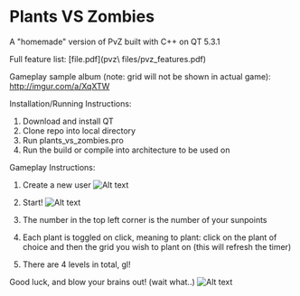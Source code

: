 # Plants VS Zombies 

A "homemade" version of PvZ built with C++ on QT 5.3.1

Full feature list: [file.pdf](pvz\ files/pvz_features.pdf)

Gameplay sample album (note: grid will not be shown in actual game): http://imgur.com/a/XqXTW

Installation/Running Instructions:
1. Download and install QT
2. Clone repo into local directory
3. Run plants_vs_zombies.pro
4. Run the build or compile into architecture to be used on

Gameplay Instructions:
1. Create a new user
![Alt text](http://i.imgur.com/cEuXbMd.png)

2. Start!
![Alt text](http://i.imgur.com/DGZkv45.png)

3. The number in the top left corner is the number of your sunpoints
4. Each plant is toggled on click, meaning to plant: click on the plant of choice and then the grid you wish to plant on (this will refresh the timer)
5. There are 4 levels in total, gl!

Good luck, and blow your brains out! (wait what..)
![Alt text](http://i.imgur.com/1Sfo4iy.png)
